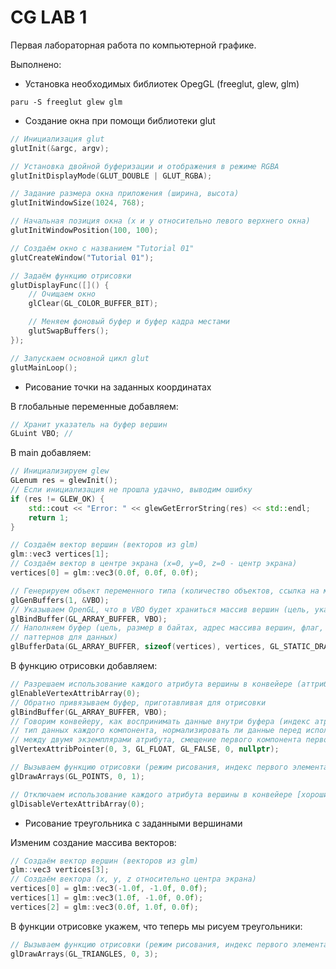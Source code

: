 # CG LAB 1

Первая лабораторная работа по компьютерной графике.

Выполнено:

- Установка необходимых библиотек OpegGL (freeglut, glew, glm)

```shell
paru -S freeglut glew glm
```

- Создание окна при помощи библиотеки glut

```c++
// Инициализация glut
glutInit(&argc, argv);

// Установка двойной буферизации и отображения в режиме RGBA
glutInitDisplayMode(GLUT_DOUBLE | GLUT_RGBA);

// Задание размера окна приложения (ширина, высота)
glutInitWindowSize(1024, 768);

// Начальная позиция окна (x и y относительно левого верхнего окна)
glutInitWindowPosition(100, 100);

// Создаём окно с названием "Tutorial 01"
glutCreateWindow("Tutorial 01");

// Задаём функцию отрисовки
glutDisplayFunc([]() {
    // Очищаем окно
    glClear(GL_COLOR_BUFFER_BIT);

    // Меняем фоновый буфер и буфер кадра местами
    glutSwapBuffers();
});

// Запускаем основной цикл glut
glutMainLoop();
```

- Рисование точки на заданных координатах

В глобальные переменные добавляем:

```c++
// Хранит указатель на буфер вершин
GLuint VBO; // 
```

В main добавляем:

```c++
// Инициализируем glew
GLenum res = glewInit();
// Если инициализация не прошла удачно, выводим ошибку
if (res != GLEW_OK) {
    std::cout << "Error: " << glewGetErrorString(res) << std::endl;
    return 1;
}

// Создаём вектор вершин (векторов из glm)
glm::vec3 vertices[1];
// Создаём вектор в центре экрана (x=0, y=0, z=0 - центр экрана)
vertices[0] = glm::vec3(0.0f, 0.0f, 0.0f);

// Генерируем объект переменного типа (количество объектов, ссылка на массив для хранения)
glGenBuffers(1, &VBO);
// Указываем OpenGL, что в VBO будет храниться массив вершин (цель, указатель на массив)
glBindBuffer(GL_ARRAY_BUFFER, VBO);
// Наполняем буфер (цель, размер в байтах, адрес массива вершин, флаг, обозначающий использование
// паттернов для данных)
glBufferData(GL_ARRAY_BUFFER, sizeof(vertices), vertices, GL_STATIC_DRAW);
```

В функцию отрисовки добавляем:
```c++
// Разрешаем использование каждого атрибута вершины в конвейере (аттрибут вершины)
glEnableVertexAttribArray(0);
// Обратно привязываем буфер, приготавливая для отрисовки
glBindBuffer(GL_ARRAY_BUFFER, VBO);
// Говорим конвейеру, как воспринимать данные внутри буфера (индекс атрибута, количество аттрибутов,
// тип данных каждого компонента, нормализировать ли данные перед использованием, шаг - число байтов
// между двумя экземплярами атрибута, смещение первого компонента первого универсального атрибута вершины)
glVertexAttribPointer(0, 3, GL_FLOAT, GL_FALSE, 0, nullptr);

// Вызываем функцию отрисовки (режим рисования, индекс первого элемента в буфере, количество элементов)
glDrawArrays(GL_POINTS, 0, 1);

// Отключаем использование каждого атрибута вершины в конвейере [хороший тон]
glDisableVertexAttribArray(0);
```

- Рисование треугольника с заданными вершинами

Изменим создание массива векторов:
```c++
// Создаём вектор вершин (векторов из glm)
glm::vec3 vertices[3];
// Создаём вектора (x, y, z относительно центра экрана)
vertices[0] = glm::vec3(-1.0f, -1.0f, 0.0f);
vertices[1] = glm::vec3(1.0f, -1.0f, 0.0f);
vertices[2] = glm::vec3(0.0f, 1.0f, 0.0f);
```

В функции отрисовке укажем, что теперь мы рисуем треугольники:
```c++
// Вызываем функцию отрисовки (режим рисования, индекс первого элемента в буфере, количество элементов)
glDrawArrays(GL_TRIANGLES, 0, 3);
```